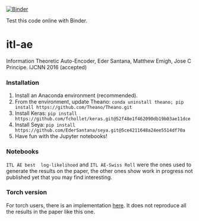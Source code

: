 [![Binder](http://mybinder.org/badge.svg)](http://mybinder.org/repo/cnel/itl-ae)

Test this code online with Binder.

# itl-ae
Information Theoretic Auto-Encoder, Eder Santana, Matthew Emigh, Jose C Principe. IJCNN 2016 (accepted)

### Installation
1. Install an Anaconda environment (recommended).
2. From the environment, update Theano: `conda uninstall theano; pip install https://github.com/Theano/Theano.git`
3. Install Keras: `pip install https://github.com/fchollet/keras.git@52f48e1f462090db19b03ae11dce`
4. Install Seya: `pip install https://github.com/EderSantana/seya.git@5ce4211648a24ee5514df70a`
5. Have fun with the Jupyter notebooks!

### Notebooks
`ITL AE best  log-likelihood` and `ITL AE-Swiss Roll` were the ones used to
generate the results on the paper, the other ones show work in progress not
published yet that you may find interesting.

### Torch version
For torch users, there is an implementation [here](). It does not reproduce all the
results in the paper like this one.
